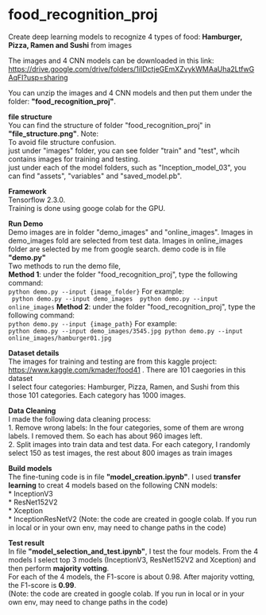 # food_recognition_proj
Create deep learning models to recognize 4 types of food: **Hamburger, Pizza, Ramen and Sushi** from images

The images and 4 CNN models can be downloaded in this link: https://drive.google.com/drive/folders/1iIDctjeGEmXZvykWMAaUha2LtfwGAqFI?usp=sharing 

You can unzip the images and 4 CNN models and then put them under the folder: **"food_recognition_proj"**. 

**file structure**  
You can find the structure of folder "food_recognition_proj" in **"file_structure.png"**. 
    Note:  
        To avoid file structure confusion.      
        just under "images" folder, you can see folder "train" and "test", whcih contains images for training and testing.     
        just under each of the model folders, such as "Inception_model_03", you can find "assets", "variables" and "saved_model.pb".     

**Framework**      
Tensorflow 2.3.0.   
Training is done using googe colab for the GPU.     

**Run Demo**    
Demo images are in folder "demo_images" and "online_images". Images in demo_images fold are selected from test data. Images in online_images folder are selected by me from google search.
demo code is in file **"demo.py"**  
Two methods to run the demo file,       
    **Method 1**:  under the folder "food_recognition_proj", type the following command:    
                ```
                python demo.py --input {image_folder}
                ``` 
                For example:     
                ``` 
                python demo.py --input demo_images 
                python demo.py --input online_images
                ``` 
    **Method 2**:  under the folder "food_recognition_proj", type the following command:    
                ```
                python demo.py --input {image_path}
                ```
                For example:    
                ```
                python demo.py --input demo_images/3545.jpg
                python demo.py --input online_images/hamburger01.jpg
                ``` 
    
**Dataset details**      
    The images for training and testing are from this kaggle project: https://www.kaggle.com/kmader/food41 . There are 101 caegories in this dataset    
    I select four categories: Hamburger, Pizza, Ramen, and Sushi from this those 101 categories. Each category has 1000 images. 

**Data Cleaning**   
I made the following data cleaning process:      
        1. Remove wrong labels: In the four categories, some of them are wrong labels. I removed them. So each has about 960 images left.   
        2. Split images into train data and test data. For each category, I randomly select 150 as test images, the rest about 800 images as train images   
    
**Build models**    
The fine-tuning code is in file **"model_creation.ipynb"**. I used **transfer learning** to creat 4 models based on the following CNN models:   
        * InceptionV3   
        * ResNet152V2   
        * Xception  
        * InceptionResNetV2
        (Note: the code are created in google colab. If you run in local or in your own env, may need to change paths in the code)      
    
**Test result**      
In file **"model_selection_and_test.ipynb"**, I test the four models. From the 4 models I select top 3 models (InceptionV3, ResNet152V2 and Xception) and then perform **majority votting**.    
For each of the 4 models, the F1-score is about 0.98. After majority votting, the F1-score is **0.99**.  
    (Note: the code are created in google colab. If you run in local or in your own env, may need to change paths in the code) 
